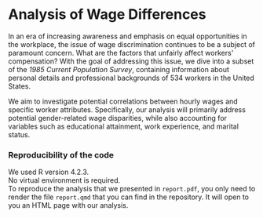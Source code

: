 # Analysis of Wage Differences  
In an era of increasing awareness and emphasis on equal opportunities in the workplace, the issue of wage discrimination continues to be a subject of paramount concern. What are the factors that unfairly affect workers' compensation? With the goal of addressing this issue, we dive into a subset of the $\textit{1985 Current Population Survey}$, containing information about personal details and professional backgrounds of 534 workers in the United States.

We aim to investigate potential correlations between hourly wages and specific worker attributes. Specifically, our analysis will primarily address potential gender-related wage disparities, while also accounting for variables such as educational attainment, work experience, and marital status.

### Reproducibility of the code
We used R version 4.2.3.  
No virtual environment is required.   
To reproduce the analysis that we presented in `report.pdf`, you only need to render the file `report.qmd` that you can find in the repository. It will open to you an HTML page with our analysis.  

